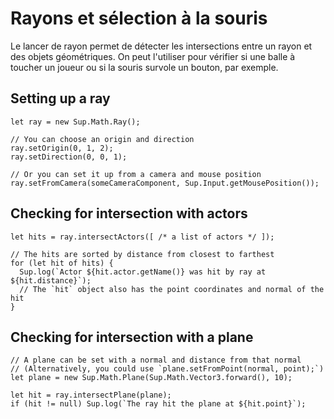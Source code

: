 # Rayons et sélection à la souris

Le lancer de rayon permet de détecter les intersections entre un rayon et des objets géométriques.
On peut l'utiliser pour vérifier si une balle à toucher un joueur ou si la souris survole un bouton, par exemple.

## Setting up a ray

```
let ray = new Sup.Math.Ray();

// You can choose an origin and direction
ray.setOrigin(0, 1, 2);
ray.setDirection(0, 0, 1);

// Or you can set it up from a camera and mouse position
ray.setFromCamera(someCameraComponent, Sup.Input.getMousePosition());
```

## Checking for intersection with actors

```
let hits = ray.intersectActors([ /* a list of actors */ ]);

// The hits are sorted by distance from closest to farthest
for (let hit of hits) {
  Sup.log(`Actor ${hit.actor.getName()} was hit by ray at ${hit.distance}`);
  // The `hit` object also has the point coordinates and normal of the hit
}
```
## Checking for intersection with a plane

```
// A plane can be set with a normal and distance from that normal
// (Alternatively, you could use `plane.setFromPoint(normal, point);`)
let plane = new Sup.Math.Plane(Sup.Math.Vector3.forward(), 10);

let hit = ray.intersectPlane(plane);
if (hit != null) Sup.log(`The ray hit the plane at ${hit.point}`);
```
